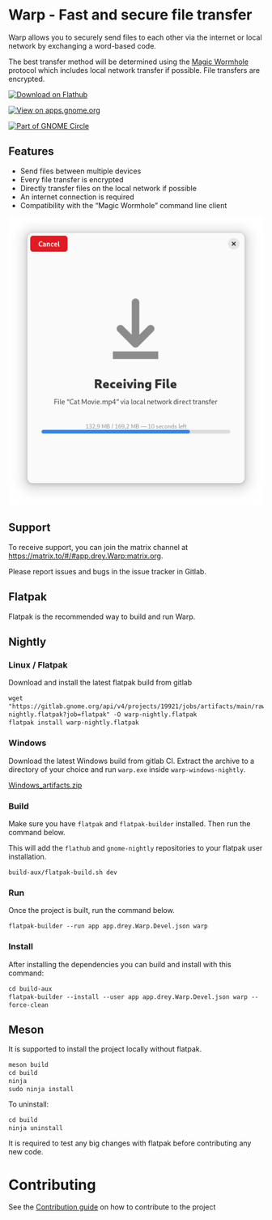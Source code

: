 # Warp - Fast and secure file transfer

Warp allows you to securely send files to each other via the internet or local network by exchanging a word-based code.

The best transfer method will be determined using the [Magic Wormhole](https://github.com/magic-wormhole/magic-wormhole#magic-wormhole) protocol which includes local network transfer if possible. File transfers are encrypted.

[<img width='240' alt='Download on Flathub' src='https://flathub.org/assets/badges/flathub-badge-en.png' />](https://flathub.org/apps/details/app.drey.Warp)

[<img width='240' alt='View on apps.gnome.org' src='https://gitlab.gnome.org/World/warp/-/raw/main/data/icons/app.drey.Warp.Badge.png' />](https://apps.gnome.org/app/app.drey.Warp/)

[<img width='240' alt='Part of GNOME Circle' src='https://gitlab.gnome.org/Teams/Circle/-/raw/91de93edbb3e75eb0882d56bd466e58b525135d5/assets/button/circle-button-fullcolor.svg' />](https://circle.gnome.org/)

## Features

* Send files between multiple devices
* Every file transfer is encrypted
* Directly transfer files on the local network if possible
* An internet connection is required
* Compatibility with the “Magic Wormhole” command line client

![File Transfer](data/screenshots/screenshot5.png "File Transfer")

## Support

To receive support, you can join the matrix channel at https://matrix.to/#/#app.drey.Warp:matrix.org.

Please report issues and bugs in the issue tracker in Gitlab.

## Flatpak

Flatpak is the recommended way to build and run Warp.

## Nightly

### Linux / Flatpak

Download and install the latest flatpak build from gitlab

```shell
wget "https://gitlab.gnome.org/api/v4/projects/19921/jobs/artifacts/main/raw/warp-nightly.flatpak?job=flatpak" -O warp-nightly.flatpak
flatpak install warp-nightly.flatpak
```

### Windows

Download the latest Windows build from gitlab CI. Extract the archive to a directory of your choice and run `warp.exe` inside `warp-windows-nightly`.

[Windows_artifacts.zip](https://gitlab.gnome.org/World/warp/-/jobs/artifacts/main/download?job=windows)

### Build

Make sure you have `flatpak` and `flatpak-builder` installed. Then run the command below.

This will add the `flathub` and `gnome-nightly` repositories to your flatpak user installation.

```shell
build-aux/flatpak-build.sh dev
```

### Run

Once the project is built, run the command below.

```shell
flatpak-builder --run app app.drey.Warp.Devel.json warp
```

### Install

After installing the dependencies you can build and install with this command:

```shell
cd build-aux
flatpak-builder --install --user app app.drey.Warp.Devel.json warp --force-clean 
```

## Meson

It is supported to install the project locally without flatpak.

```shell
meson build
cd build
ninja
sudo ninja install
```

To uninstall:

```shell
cd build
ninja uninstall
```

It is required to test any big changes with flatpak before contributing any new code.

# Contributing
See the [Contribution guide](./CONTRIBUTING.md) on how to contribute to the project
